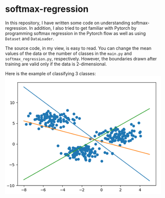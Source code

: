 # softmax-regression
In this repository, I have written some code on understanding softmax-regression. In addition, I also tried to get familiar with Pytorch by programming softmax regression in the Pytorch flow as well as using `Dataset` and `DataLoader`.   

The source code, in my view, is easy to read. You can change the mean values of the data or the number of classes in the `main.py` and `softmax_regression.py`, respectively. However, the boundaries drawn after training are valid only if the data is 2-dimensional.   

Here is the example of classifying 3 classes:
![](img/example.png)
